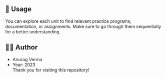 ## 📌 Usage

You can explore each unit to find relevant practice programs, documentation, or assignments. Make sure to go through them sequentially for a better understanding.


## 🧑‍💻 Author
  - Anurag Verma 
  - Year: 2023  
Thank you for visiting this repository!